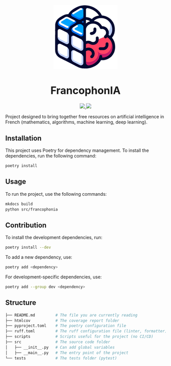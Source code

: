 <div align="center">
<img src="docs/static/logo.png" alt="presentation_1" width="200" height="200">
    <h1 style="font-size: xx-large; font-weight: bold;">FrancophonIA</h1>
    <a href="#">
        <img src="https://img.shields.io/badge/Python-3.12-0">
    </a>
    <a href="#">
        <img src="https://img.shields.io/badge/License-MIT-f">
    </a>
    <br>
</div>

Project designed to bring together free resources on artificial intelligence in French (mathematics, algorithms, machine learning, deep learning).

## Installation

This project uses Poetry for dependency management. To install the dependencies, run the following
command:

```bash
poetry install
```

## Usage

To run the project, use the following commands:

```bash
mkdocs build
python src/francophonia
```

## Contribution

To install the development dependencies, run:

```bash
poetry install --dev
```

To add a new dependency, use:

```bash
poetry add <dependency>
```

For development-specific dependencies, use:

```bash
poetry add --group dev <dependency>
```

## Structure

```bash
├── README.md         # The file you are currently reading
├── htmlcov           # The coverage report folder
├── pyproject.toml    # The poetry configuration file
├── ruff.toml         # The ruff configuration file (linter, formatter)
├── scripts           # Scripts useful for the project (no CI/CD)
├── src               # The source code folder
│   ├── __init__.py   # Can add global variables
│   ├── __main__.py   # The entry point of the project
└── tests             # The tests folder (pytest)
```